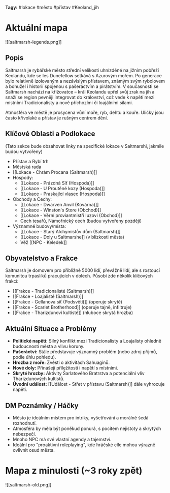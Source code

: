 **Tagy:** #lokace #město #přístav #Keoland_jih
# Aktuální mapa

![[saltmarsh-legends.png]]
## Popis
Saltmarsh je rybářské město střední velikosti uhnízděné na jižním pobřeží Keolandu, kde se les Dunefellow setkává s Azurovým mořem. Po generace bylo relativně izolovaným a nezávislým přístavem, známým svým rybolovem a bohužel i historií spojenou s pašeráctvím a pirátstvím. V současnosti se Saltmarsh nachází na křižovatce – král Keolandu upřel svůj zrak na jih a snaží se region pevněji integrovat do království, což vede k napětí mezi místními Tradicionalisty a nově příchozími či loajálními silami.

Atmosféra ve městě je prosycena vůní moře, ryb, dehtu a kouře. Uličky jsou často křivolaké a přístav je rušným centrem dění.

## Klíčové Oblasti a Podlokace
(Tato sekce bude obsahovat linky na specifické lokace v Saltmarshi, jakmile budou vytvořeny)
*   Přístav a Rybí trh
*   Městská rada
*   [[Lokace - Chrám Procana (Saltmarsh)]]
*   Hospody:
    *   [[Lokace - Prázdná Síť (Hospoda)]]
    *   [[Lokace - U Proutěné kozy (Hospoda)]]
    *   [[Lokace - Praskající vlasec (Hospoda)]]
*   Obchody a Cechy:
    *   [[Lokace - Dwarven Anvil (Kovárna)]]
    *   [[Lokace - Winston's Store (Obchod)]]
    *   [[Lokace - Věrní proviantmistři Iuzovi (Obchod)]]
    *   Cech tesařů, Námořnický cech (budou vytvořeny později)
*   Významné budovy/místa:
    *   [[Lokace - Starý Alchymistův dům (Saltmarsh)]]
    *   [[Lokace - Doly u Saltmarshe]] (v blízkosti města)
    *   Věž [[NPC - Keledek]]

## Obyvatelstvo a Frakce
Saltmarsh je domovem pro přibližně 5000 lidí, převážně lidí, ale s rostoucí komunitou trpaslíků pracujících v dolech. Působí zde několik klíčových frakcí:
*   [[Frakce - Tradicionalisté (Saltmarsh)]]
*   [[Frakce - Loajalisté (Saltmarsh)]]
*   [[Frakce - Gellanova síť (Podsvětí)]] (operuje skrytě)
*   [[Frakce - Scarlet Brotherhood]] (operuje tajně, infiltruje)
*   [[Frakce - Tharizdunovi kultisté]] (hluboce skrytá hrozba)

## Aktuální Situace a Problémy
*   **Politické napětí:** Silný konflikt mezi Tradicionalisty a Loajalisty ohledně budoucnosti města a vlivu koruny.
*   **Pašeráctví:** Stále představuje významný problém (nebo zdroj příjmů, podle úhlu pohledu).
*   **Hrozba z moře:** Zvěsti o aktivitách Sahuaginů.
*   **Nové doly:** Přinášejí příležitosti i napětí s místními.
*   **Skryté hrozby:** Aktivity Šarlatového Bratrstva a potenciální vliv Tharizdunových kultistů.
*   **Úvodní událost:** [[Událost - Střet v přístavu (Saltmarsh)]] dále vyhrocuje napětí.

## DM Poznámky / Háčky
*   Město je ideálním místem pro intriky, vyšetřování a morálně šedá rozhodnutí.
*   Atmosféra by měla být poněkud ponurá, s pocitem nejistoty a skrytých nebezpečí.
*   Mnoho NPC má své vlastní agendy a tajemství.
*   Ideální pro "proaktivní roleplaying", kde hráčské cíle mohou výrazně ovlivnit osud města.
# Mapa z minulosti (~3 roky zpět)
![[saltmarsh-old.png]]